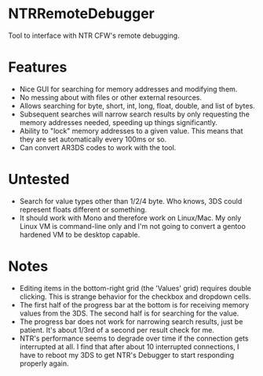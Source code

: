 # NTRRemoteDebugger
Tool to interface with NTR CFW's remote debugging.

# Features

* Nice GUI for searching for memory addresses and modifying them.
* No messing about with files or other external resources.
* Allows searching for byte, short, int, long, float, double, and list of bytes.
* Subsequent searches will narrow search results by only requesting the memory addresses needed, speeding up things significantly.
* Ability to "lock" memory addresses to a given value. This means that they are set automatically every 100ms or so.
* Can convert AR3DS codes to work with the tool.

# Untested

* Search for value types other than 1/2/4 byte. Who knows, 3DS could represent floats different or something.
* It should work with Mono and therefore work on Linux/Mac. My only Linux VM is command-line only and I'm not going to convert a gentoo hardened VM to be desktop capable.
 
# Notes

* Editing items in the bottom-right grid (the 'Values' grid) requires double clicking. This is strange behavior for the checkbox and dropdown cells.
* The first half of the progress bar at the bottom is for receiving memory values from the 3DS. The second half is for searching for the value.
* The progress bar does not work for narrowing search results, just be patient. It's about 1/3rd of a second per result check for me.
* NTR's performance seems to degrade over time if the connection gets interrupted at all. I find that after about 10 interrupted connections, I have to reboot my 3DS to get NTR's Debugger to start responding properly again.
